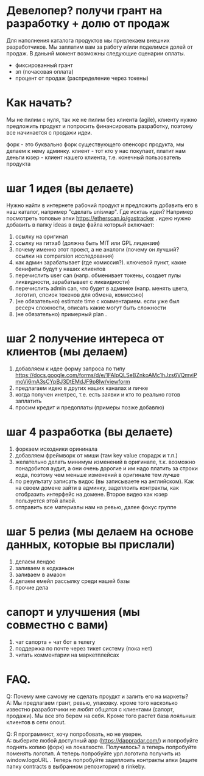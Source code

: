 # Девелопер? получи грант на разработку + долю от продаж
Для наполнения каталога продуктов мы привлекаем внешних разработчиков. Мы заплатим вам за работу и/или поделимся долей от продаж. В данынй момент возможны следующие сценарии оплаты. 
- фиксированный грант
- зп (почасовая оплата)
- процент от продаж (распределение через токены)

# Как начать?
Мы не пилим с нуля, так же не пилим без клиента (agile),  клиенту нужно предложить продукт и попросить финансировать разработку, поэтому все начинается с продажи идеи. 

форк - это буквально форк существующего опенсорс продукта, мы делаем к нему админку. 
клиент - тот кто у нас покупает, платит нам деньги
юзер - клиент нашего клиента, т.е. конечный пользователь продукта

# шаг 1 идея (вы делаете)
Нужно найти в интернете рабочий продукт и предложить добавить его в наш каталог, например "сделать uniswap". Где исктаь идеи? Например посмотреть топовые апки https://etherscan.io/gastracker . идею нужно добавить в папку ideas в виде файла который включает:

1. ссылку на оригинал
2. ссылку на гитхаб (должна быть MIT или GPL лицензия)
3. почему именно этот проект, а не аналоги (почему он лучший? ссылки на comparsion исследования)
4. как админ зарабатывает (где комиссия?). ключевой пункт, какие бенифиты будут у наших клиентов 
5. перечислить user can (напр. обменивает токены, создает пулы ликвидности, зарабатывает с ликвидности)
6. перечислить admin can, что будет в админке (напр. менять цвета, логотип, спсиок токенов для обмена, комиссию)
7. (не обязательно) estimate time с комментарием. если уже был ресерч сложности, описать какие могут быть сложности 
8. (не обязательно) примерный plan . 

# шаг 2 получение интереса от клиентов (мы делаем)
1. добавляем к идее форму запроса по типу https://docs.google.com/forms/d/e/1FAIpQLSeBZnkoAMc1hJzs6VQmviPmoVi6mA3sCYpBJ3DtEMdJF9p8lw/viewform 
2. предлагаем идею в других наших каналах и личке
3. когда получен инетрес, т.е. есть заявки и кто то реально готов заплатить 
4. просим кредит и предоплаты (примеры позже добавлю)

# шаг 4 разработка (вы делаете)
1. форкаем исходники орининала
2. добавляем фреймворк от миши (там key value сторадж и т.п.)
3. желательно делать минимум изменений в оригинале, т.к. возможно понадобится аудит, а они очень дорогие и им надо платить за строки кода, поэтому чем меньше изменений в оригинале тем лучше
4. по результату записать видос  (вы записываете на английском). Как на своем домене зайти в админку, задеплоить контракты, как отобразить интерфейс на домене. Второе видео как юзер пользуется этой апкой. 
6. отправить все материалы нам на ревью, далее фокус группе 

# шаг 5 релиз (мы делаем на основе данных, которые вы прислали)
1. делаем лендос
2. заливаем в кодканьон
3. заливаем в амазон
4. делаем емейл рассылку среди нашей базы 
5. прочие дела

# сапорт и улучшения (мы совместно с вами)
1. чат сапорта + чат бот в телегу
2. поддержка по почте через тикет систему (пока нет)
3. читать комментарии на маркетплейсах

# FAQ. 
Q: Почему мне самому не сделать проудкт и залить его на маркеты? <Br>
A: Мы предлагаем грант, ревью, упаковку. кроме того насколько известно разработчики не любят общатся с клиентами (сапорт, продажи). Мы все это берем на себя. Кроме того растет база лояльных клиентов в сети onout. 
  
Q: Я программист, хочу попробовать, но не уверен. <br>
A: выберите любой доступный app (https://dappradar.com/) и попробуйте поднять копию (форк) на локалхосте. Получилось?  а теперь попробуйте поменять логотип. А теперь попробуйте урл логотипа получить из window.logoURL . Теперь попробуйте задеплоить контракты апки (ищите папку contracts в выбранном репозитории) в rinkeby. 
